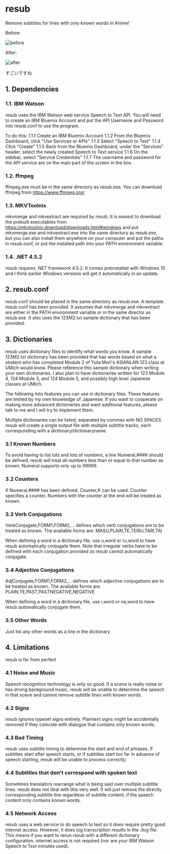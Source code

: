 # resub
Remove subtitles for lines with only known words in Anime!

Before:

![before](http://i.imgur.com/PKzgzfG.png)

After:

![after](http://i.imgur.com/CBJbls7.png)

すごいですね

## 1. Dependencies

### 1.1. IBM Watson 

resub uses the IBM Watson web service Speech to Text API. You will need to create an IBM Bluemix Account and put the 
API Username and Password into resub.conf to use the program. 

To do this:
  1.1.1 Create an IBM Bluemix Account
  1.1.2 From the Bluemix Dashboard, click "Use Services or APIs"
  1.1.3 Select "Speech to Text"
  1.1.4 Click "Create"
  1.1.5 Back from the Bluemix Dashboard, under the "Services" header, select the newly created Speech to Text service
  1.1.6 On the sidebar, select "Service Credentials"
  1.1.7 The username and password for the API service are on the main part of the screen in the box
  
### 1.2. ffmpeg

ffmpeg.exe must be in the same directory as resub.exe. You can download ffmpeg from https://www.ffmpeg.org/

### 1.3. MKVToolnix

mkvmerge and mkvextract are required by resub. It is easiest to download the prebuilt executables from 
https://mkvtoolnix.download/downloads.html#windows and put mkvmerge.exe and mkvextract.exe into the same directory as resub.exe, but you can also install them anywhere on your computer and put the paths in resub.conf, or put the
installed path into your PATH environment variable. 

### 1.4. .NET 4.5.2

resub requires .NET framework 4.5.2. It comes preinstalled with Windows 10 and I think earlier Windows versions will 
get it automatically in an update. 

## 2. resub.conf

resub.conf should be placed in the same directory as resub.exe. A template resub.conf has been provided. It assumes
that mkvmerge and mkvextract are either in the PATH environment variable or in the same director as resub.exe. It
also uses the 123M2.txt sample dictionary that has been provided. 

## 3. Dictionaries

resub uses dictionary files to identify what words you know. A sample 123M2.txt dictionary has been provided that
has words based on what a student who has completed Module 2 of Yuta Mori's ASIANLAN 123 class at UMich would know.
Please reference this sample dictionary when writing your own dictionaries. I also plan to have dictionaries 
written for 123 Module 4, 124 Module 3, and 124 Module 5, and possibly high level Japanese classes at UMich. 

The following lists features you can use in dictionary files. These features are limited by my own knowledge of 
Japanese. If you want to cooperate on making more advanced dictionaries and want additional features, please talk 
to me and I will try to implement them. 

Multiple dictionaries can be listed, separated by commas with NO SPACES. resub will create a single output file
with multiple subtitle tracks, each corresponding with a dictionary/dictionaryname. 

### 3.1 Known Numbers

To avoid having to list lots and lots of numbers, a line Numeral,#### should be defined. resub will treat all 
numbers less than or equal to that number as known. Numeral supports only up to 99999. 

### 3.2 Counters

If Numeral,#### has been defined, Counter,K can be used. Counter specifies a counter. Numbers with the counter at
the end will be treated as known. 

### 3.3 Verb Conjugations

VerbConjugate,FORM1,FORM2,... defines which verb conjugations are to be treated as known. The available forms are: 
MASU,PLAIN,TE,TEIRU,TARI,TAI

When defining a word in a dictionary file, use u,word or ru,word to have resub automatically conjugate them. Note
that irregular verbs have to be defined with each conjugation provided as resub cannot automatically conjugate.

### 3.4 Adjective Conjugations

AdjConjugate,FORM1,FORM2,... defines which adjective conjugations are to be treated as known. The available forms 
are: PLAIN,TE,PAST,PASTNEGATIVE,NEGATIVE

When defining a word in a dictionary file, use i,word or na,word to have resub automatically conjugate them. 

### 3.5 Other Words

Just list any other words as a line in the dictionary

## 4. Limitations

resub is far from perfect

### 4.1 Noise and Music

Speech recognition technology is only so good. If a scene is really noise or has strong background music, resub
will be unable to determine the speech in that scene and cannot remove subtitle lines with known words. 

### 4.2 Signs

resub ignores typeset signs entirely. Plaintext signs might be accidentally removed if they coincide with dialogue
that contains only known words. 

### 4.3 Bad Timing

resub uses subtitle timing to determine the start and end of phrases. If subtitles start after speech starts, or if
subtitles start too far in advance of speech starting, resub will be unable to process correctly. 

### 4.4 Subtitles that don't correspond with spoken text

Sometimes translators rearrange what is being said over multiple subtitle lines. resub does not deal with this 
very well. It will just remove the directly corresponding subtitle line regardless of subtitle content, if the 
speech content only contains known words. 

### 4.5 Network Access

resub uses a web service to do speech to text so it does require pretty good internet access. However, it does log
transcription results in the .ilog file. This means if you want to rerun resub with a different dictionary 
configuration, internet access is not required (nor are your IBM Watson Speech to Text minutes used). 

